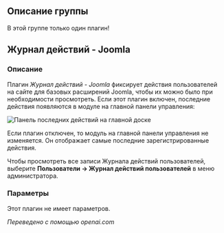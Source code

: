 <!-- Filename: Chunk4x:Extensions_Plugin_Manager_Edit_Action_Log_Group / Display title: Журнал действий группы  -->

## Описание группы

В этой группе только один плагин!

## Журнал действий - Joomla

### Описание

Плагин *Журнал действий - Joomla* фиксирует действия пользователей на сайте для базовых расширений Joomla, чтобы их можно было при необходимости просмотреть. Если этот плагин включен, последние действия появляются в модуле на главной панели управления:

![Панель последних действий на главной доске](../../../en/images/plugins/plugins-user-actions-log-latest-actions.png)

Если плагин отключен, то модуль на главной панели управления не изменяется. Он отображает самые последние зарегистрированные действия.

Чтобы просмотреть все записи Журнала действий пользователей, выберите **Пользователи → Журнал действий пользователей** в меню администратора.

### Параметры

Этот плагин не имеет параметров.

*Переведено с помощью openai.com*

